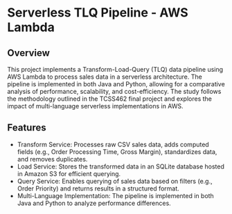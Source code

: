 # Serverless TLQ Pipeline - AWS Lambda
## Overview
This project implements a Transform-Load-Query (TLQ) data pipeline using AWS Lambda to process sales data in a serverless architecture. The pipeline is implemented in both Java and Python, allowing for a comparative analysis of performance, scalability, and cost-efficiency. The study follows the methodology outlined in the TCSS462 final project and explores the impact of multi-language serverless implementations in AWS.

## Features
- Transform Service: Processes raw CSV sales data, adds computed fields (e.g., Order Processing Time, Gross Margin), standardizes data, and removes duplicates.
- Load Service: Stores the transformed data in an SQLite database hosted in Amazon S3 for efficient querying.
- Query Service: Enables querying of sales data based on filters (e.g., Order Priority) and returns results in a structured format.
- Multi-Language Implementation: The pipeline is implemented in both Java and Python to analyze performance differences.
